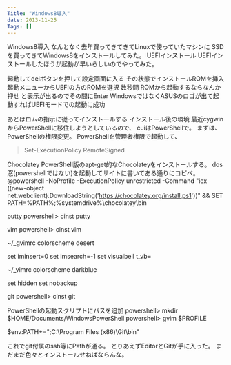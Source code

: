 ```yaml
---
Title: "Windows8導入"
date: 2013-11-25
Tags: []
---
```


Windows8導入
なんとなく去年買ってきてきてLinuxで使っていたマシンに
SSDを買ってきてWindows8をインストールしてみた。
UEFIインストール
UEFIインストールしたほうが起動が早いらしいのでやってみた。

起動してdelボタンを押して設定画面に入る
その状態でインストールROMを挿入
起動メニューからUEFIの方のROMを選択
数秒間 ROMから起動するならなんか押せ と表示が出るのでその間にEnter
WindowsではなくASUSのロゴが出て起動すればUEFIモードでの起動に成功

あとはロムの指示に従ってインストールする
インストール後の環境
最近cygwinからPowerShellに移住しようとしているので、 cuiはPowerShellで。
まずは、PowerShellの権限変更。 PowerShellを管理者権限で起動して、
> Set-ExecutionPolicy RemoteSigned

Chocolatey
PowerShell版のapt-get的なChocolateyをインストールする。
dos窓(powershellではない)を起動してサイトに書いてある通りにコピペ。
@powershell -NoProfile -ExecutionPolicy unrestricted -Command "iex ((new-object net.webclient).DownloadString('https://chocolatey.org/install.ps1'))" && SET PATH=%PATH%;%systemdrive%\chocolatey\bin

putty
powershell> cinst putty

vim
powershell> cinst vim

~/_gvimrc
colorscheme desert

set iminsert=0
set imsearch=-1
set visualbell t_vb=

~/_vimrc
colorscheme darkblue

set hidden
set nobackup

git
powershell> cinst git

PowerShellの起動スクリプトにパスを追加
powershell> mkdir $HOME/Documents/WindowsPowerShell
powershell> gvim $PROFILE

$env:PATH+=";C:\Program Files (x86)\Git\bin"

これでgit付属のssh等にPathが通る。 とりあえずEditorとGitが手に入った。
まだまだ色々とインストールせねばならんな。
